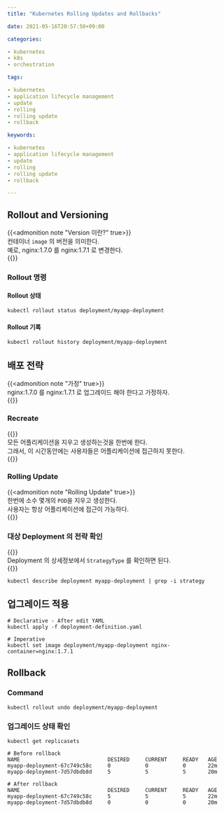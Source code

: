 ```yaml
---
title: "Kubernetes Rolling Updates and Rollbacks"

date: 2021-05-16T20:57:50+09:00

categories:

- kubernetes
- k8s
- orchestration

tags:

- kubernetes
- application lifecycle management
- update
- rolling
- rolling update
- rollback

keywords:

- kubernetes
- application lifecycle management
- update
- rolling
- rolling update
- rollback

---
```


## Rollout and Versioning

{{<admonition note "Version 이란?" true>}}  
컨테이너 `image` 의 버전을 의미한다.  
예로, nginx:1.7.0 를 nginx:1.7.1 로 변경한다.  
{{</admonition>}}

### Rollout 명령

#### Rollout 상태

```shell
kubectl rollout status deployment/myapp-deployment
```

#### Rollout 기록

```shell
kubectl rollout history deployment/myapp-deployment
```

## 배포 전략

{{<admonition note "가정" true>}}  
nginx:1.7.0 를 nginx:1.7.1 로 업그레이드 해야 한다고 가정하자.  
{{</admonition>}}

### Recreate

{{<admonition note Recreate true>}}  
모든 어플리케이션을 지우고 생성하는것을 한번에 한다.  
그래서, 이 시간동안에는 사용자들은 어플리케이션에 접근하지 못한다.  
{{</admonition>}}

### Rolling Update

{{<admonition note "Rolling Update" true>}}  
한번에 소수 몇개의 `POD`을 지우고 생성한다.  
사용자는 항상 어플리케이션에 접근이 가능하다.  
{{</admonition>}}

### 대상 Deployment 의 전략 확인

{{<admonition note StrategyType true>}}  
Deployment 의 상세정보에서 `StrategyType` 를 확인하면 된다.  
{{</admonition>}}

```shell
kubectl describe deployment myapp-deployment | grep -i strategy
```

## 업그레이드 적용

```shell
# Declarative - After edit YAML
kubectl apply -f deployment-definition.yaml

# Imperative
kubectl set image deployment/myapp-deployment nginx-container=nginx:1.7.1
```

## Rollback

### Command

```shell
kubectl rollout undo deployment/myapp-deployment
```

### 업그레이드 상태 확인

```shell
kubectl get replicasets
```

```
# Before rollback
NAME                            DESIRED     CURRENT     READY   AGE 
myapp-deployment-67c749c58c     0           0           0       22m 
myapp-deployment-7d57dbdb8d     5           5           5       20m

# After rollback
NAME                            DESIRED     CURRENT     READY   AGE 
myapp-deployment-67c749c58c     5           5           5       22m 
myapp-deployment-7d57dbdb8d     0           0           0       20m
```